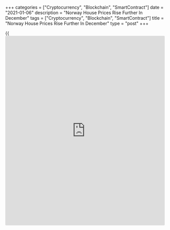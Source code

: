 +++
categories = ["Cryptocurrency", "Blockchain", "SmartContract"]
date = "2021-01-06"
description = "Norway House Prices Rise Further In December"
tags = ["Cryptocurrency", "Blockchain", "SmartContract"]
title = "Norway House Prices Rise Further In December"
type = "post"
+++

{{<iframe id="large-banner" src="https://www.bounty.group/#slide=23.0" width="100%" height="600" scrolling="no" style="border: 0px solid rgb(216, 221, 230); border-radius: 3px;">}}

Norwegian house price continued to climb in December to close the
strongest year for the housing market in four years, survey data from
Real Estate Norway showed Wednesday.  
  
The house price index rose 8.7 percent year-on-year in December after a
7.8 percent increase in November.  
  
On a seasonally adjusted basis, the index climbed 0.8 percent from the
previous month.  
  
Nominally, house prices were unchanged on a monthly basis in December.  
Oslo logged the strongest seasonally adjusted price development in
December, with a monthly increase of 1.7 percent.  
  
"Unchanged house prices are abnormal for December, and 2020 was the
strongest year in the housing market since the record year 2016, Real
Estate Norway CEO Henning Lauridsen said.

Real Estate Norway expects a sharp increase in house prices in the
coming months and especially January.

The entire effect of the zero interest rate has probably not been taken
out in the housing market yet, Lauridsen added.  
  
Home sales for both December and the year 2020 were record. December saw
3,811 homes sold, up 22.9 percent from a year ago. In 2020, the number
of homes sold was 99,581, which was 6.7 percent more than in 2019.

For comments and feedback [contact](https://www.playgroundfx.com/contact/): editorial@rtt[news](https://www.letsplayfx.com/blog/forex-news-website/).com

[Economic News][1]

 **What parts of the world are seeing the best (and worst) economic
performances lately? Click[here][2] to check out our [Econ Scorecard][2]
and find out! See up-to-the-moment [ranking](https://www.playgroundfx.com/blog/crypto-exchange-ranking/)s for the best and worst
performers in [GDP][3], [unemployment rate][4], [inflation][5] and much
more.**

   1. www.rtt[news](https://www.letsplayfx.com/blog/forex-news-website/).com/Content/EconomicNews.aspx
   2. www.rtt[news](https://www.letsplayfx.com/blog/forex-news-website/).com/economic-scorecard/world-rank/retail-sales/highest-performance.aspx
   3. www.rtt[news](https://www.letsplayfx.com/blog/forex-news-website/).com/economic-scorecard/world-rank/GDP/highest-performance.aspx
   4. www.rtt[news](https://www.letsplayfx.com/blog/forex-news-website/).com/economic-scorecard/world-rank/unemployment-rate/lowest-performance.aspx
   5. www.rtt[news](https://www.letsplayfx.com/blog/forex-news-website/).com/economic-scorecard/world-rank/CPI/highest-performance.aspx